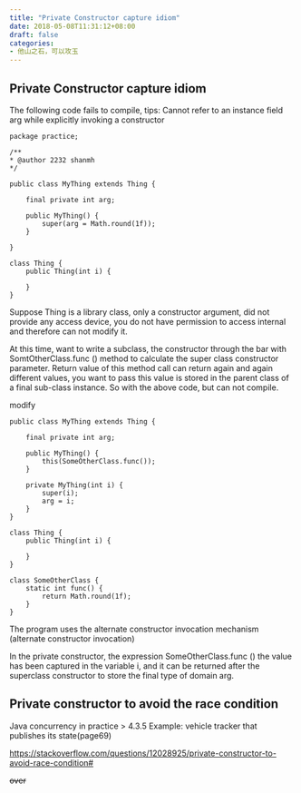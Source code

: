 ```yaml
---
title: "Private Constructor capture idiom"
date: 2018-05-08T11:31:12+08:00
draft: false
categories:
- 他山之石，可以攻玉
---
```


Private Constructor capture idiom
---

The following code fails to compile, tips: Cannot refer to an instance field arg while explicitly invoking a constructor

	package practice;

	/**
	* @author 2232 shanmh
	*/

	public class MyThing extends Thing {

		final private int arg;
		
		public MyThing() {
			super(arg = Math.round(1f));
		}

	}

	class Thing {
		public Thing(int i) {
			
		}
	}

Suppose Thing is a library class, only a constructor argument, did not provide any access device, you do not have permission to access internal and therefore can not modify it.

At this time, want to write a subclass, the constructor through the bar with SomtOtherClass.func () method to calculate the super class constructor parameter. Return value of this method call can return again and again different values, you want to pass this value is stored in the parent class of a final sub-class instance. So with the above code, but can not compile.

modify

	public class MyThing extends Thing {

		final private int arg;
		
		public MyThing() {
			this(SomeOtherClass.func());
		}

		private MyThing(int i) {
			super(i);
			arg = i;
		}
	}

	class Thing {
		public Thing(int i) {
			
		}
	}

	class SomeOtherClass {
	    static int func() {
	    	return Math.round(1f);
	    }
	}

The program uses the alternate constructor invocation mechanism (alternate constructor invocation)

In the private constructor, the expression SomeOtherClass.func () the value has been captured in the variable i, and it can be returned after the superclass constructor to store the final type of domain arg.

Private constructor to avoid the race condition
---

Java concurrency in practice > 4.3.5 Example: vehicle tracker that publishes its state(page69)

https://stackoverflow.com/questions/12028925/private-constructor-to-avoid-race-condition#

~~over~~